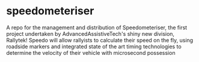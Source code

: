 # speedometeriser
A repo for the management and distribution of Speedometeriser, the first project undertaken by AdvancedAssistiveTech's shiny new division, Rallytek! Speedo will allow rallyists to calculate their speed on the fly, using roadside markers and integrated state of the art timing technologies to determine the velocity of their vehicle with microsecond possession
